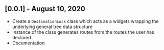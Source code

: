 ## [0.0.1] - August 10, 2020

- Create a `DestinationLock` class which acts as a widgets wrapping the underlying general tree data structure
- Instance of the class generates routes from the routes the user has declared
- Documentation
